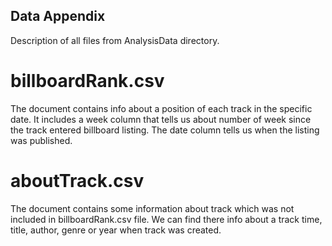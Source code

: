 ## Data Appendix

Description of all files from AnalysisData directory.

# billboardRank.csv

The document contains info about a position of each track in the specific date. It includes a week column that tells us about number of week since the track entered billboard listing. The date column tells us when the listing was published.

# aboutTrack.csv

The document contains some information about track which was not included in billboardRank.csv file. We can find there info about a track time, title, author, genre or year when track was created.
